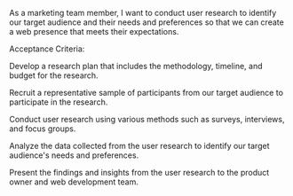 As a marketing team member, I want to conduct user research to identify our target audience and their needs and preferences so that we can create a web presence that meets their expectations.

Acceptance Criteria:

Develop a research plan that includes the methodology, timeline, and budget for the research.

Recruit a representative sample of participants from our target audience to participate in the research.

Conduct user research using various methods such as surveys, interviews, and focus groups.

Analyze the data collected from the user research to identify our target audience's needs and preferences.

Present the findings and insights from the user research to the product owner and web development team.
